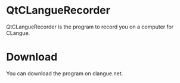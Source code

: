 QtCLangueRecorder
=================

QtCLangueRecorder is the program to record you on a computer for CLangue.


Download
========

You can download the program on clangue.net.
